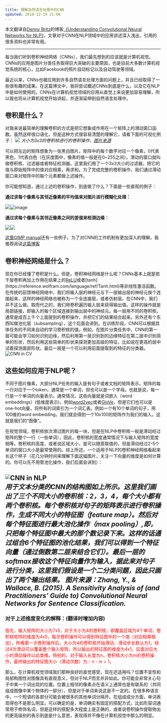 ```yaml
---
title: 理解自然语言处理中的CNN
updated: 2018-12-19 21:08
---
```

本文翻译自[Denny Britz](http://www.wildml.com/about/)的博客[《Understanding Convolutional Neural Networks for NLP》](http://www.wildml.com/2015/11/understanding-convolutional-neural-networks-for-nlp/)，文章对于CNN在NLP领域中的应用讲述深入浅出，引用的很多资料也非常有用。  
***
每当我们听到卷积神经网络（CNNs），我们最先想到的应该就是计算机视觉。CNNs的应用是图片分类任务取得巨大突破的主要原因，也是目前大多数计算机视觉系统的核心，比如Facebook的照片自动标记以及自动驾驶等领域。

最近以来，CNNs也被应用到许多自然语言处理方面的问题上，并且已经取得了一些很有趣的成果。在这篇博文中，我将尝试概述CNNs到底是什么，以及它在NLP中是如何使用的。CNNs在计算机视觉领域的应用从直觉上来说更加容易理解，所以我也将从计算机视觉开始讲起，并逐渐延伸到自然语言处理中。
## 卷积是什么？
对我来说最简单的理解卷积的方式是把它想象成作用在一个矩阵上的滑动窗口函数。虽然这样很口语化，但是这种方式很容易清楚的理解它，请看下面的可视化例子：
![](http://deeplearning.stanford.edu/wiki/images/6/6c/Convolution_schematic.gif)
*大小为3x3的卷积核进行的卷积操作，[图片来源](http://deeplearning.stanford.edu/wiki/index.php/Feature_extraction_using_convolution)*  

可以把左边的矩阵想象为一张黑白图片。矩阵中的每个数字对应一个像素，0代表黑色，1代表白色（在灰度图中，像素的值一般是在0~255之间）。滑动的窗口就叫做卷积核、过滤器或者特征检测器。这里我们用了一个3x3大小的过滤器，把它的值与原始矩阵中的值对应相乘，再求和。为了完成完整的卷积操作，我们通过滑动窗口来对矩阵中的每个元素都做上述操作。

你可能想知道，通过上述的卷积操作，到底做了什么？下面是一些直观的例子：

**通过求每个像素与其邻近像素的平均值来对图片进行模糊化处理：**

![](http://docs.gimp.org/en/images/filters/examples/convolution-blur.png)![image](http://docs.gimp.org/en/images/filters/examples/generic-taj-convmatrix-blur.jpg)

**通过求每个像素与其邻近像素之间的差值来检测边缘：**

![](http://docs.gimp.org/en/images/filters/examples/convolution-edge-detect1.png)![](http://docs.gimp.org/en/images/filters/examples/generic-taj-convmatrix-edge-detect.jpg)

[这里GIMP manual](http://docs.gimp.org/en/plug-in-convmatrix.html)还有一些例子。为了对CNN的工作机制有更加深入的理解，我推荐阅读[这篇博客](http://colah.github.io/posts/2014-07-Understanding-Convolutions/)

## 卷积神经网络是什么？

现在你已经懂了卷积是什么。但是，卷积神经网络是什么呢？CNNs基本上就是若干层卷积再加上作用在结果上的[ReLU](https://en.wikipedia.org/wiki/Rectifier_(neural_networks))或者[tanh](https://reference.wolfram.com/language/ref/Tanh.html)等非线性激活函数。在传统的前馈神经网络中，我们将输入层的神经元与下一层输出层的神经元挨个连接起来，这样的神经网络也被称为一个全连接层，或者仿射层。在CNN中，我们并不这么做。取而代之的，我们用卷积遍历输入层来获得输出值。这样的操作就是局部链接，即输入的每个区域连接到输出层中的神经元。每一层用不同的卷积核，通常是成百上千个上面提到的卷积操作，并把它们的结果结合起来。另外还有个东西叫做池化层（subsampling），这个后面会讲到。在训练阶段，CNN可以根据具体任务的不同来自动的学习卷积核的值。例如，在图片分类任务中，CNN的第一层可能会学习如何识别边缘，然后利用第一层识别到的边缘特征在第二层中识别简单的形状，然后利用这些简单的形状来探测更加高级的特征，比如说在更高的层中试着探测面部形状。最后一层是一个可以利用前面提取到的特征的分类器。
![CNN in CV](http://www.wildml.com/wp-content/uploads/2015/11/Screen-Shot-2015-11-07-at-7.26.20-AM.png)
## 这些如何应用于NLP呢？
不同于图片像素，大部分NLP任务的输入是有句子或者文档的矩阵表示。矩阵的每一行对应于一个token，通常是一个单词，但也可以是一个字母。也就是说，每一行是一个单词的向量表示。通常情况，这些向量就是词嵌入（word embeddings）(低维度表示)，例如[word2vec](https://code.google.com/p/word2vec/)或者[GloVe](http://nlp.stanford.edu/projects/glove/)，但是它们也可以是one-hot向量，将所有的词索引为一个词汇表。例如一个有10个单词的句子，用100维的word embedding，我们就会得到一个10x100的矩阵作为我们的输入。这就是我们的“图像”。

在视觉领域，卷积核依次滑过图片的每一块，但是在NLP中卷积核一般是滑动经过矩阵的整个一行（一些单词），因此，卷积核的宽度通常情况下与输入矩阵的宽度相等。卷积核的高度，或者说区域大小，是可以随意取值的，但是滑动经过2-5个单词的窗口大小是最常使用的。综上所述，一个适用于NLP的卷积神经网络看起来长这个样子（花几分钟时间来理解下面这幅图片，关注一下向量的维度是如何计算的。你可以先不用管池化操作，我们后面会讲到）：

![CNN in NLP](http://www.wildml.com/wp-content/uploads/2015/11/Screen-Shot-2015-11-06-at-12.05.40-PM.png)  
*用于文本分类的CNN的结构图如上所示。这里我们画出了三个不同大小的卷积核：2，3，4，每个大小都有两个卷积核。每个卷积核对句子的矩阵表示进行卷积操作，生成不同大小的特征图（feature map）。然后对每个特征图进行最大池化操作（max pooling）,即，只把每个特征图中最大的那个数记录下来。这样的话通过组合6个特征图的池化结果，我们可以得到一个特征向量（通过倒数第二层来结合它们）。最后一层的softmax接收这个特征向量作为输入，据此来对句子进行分类，这里我们假设是一个二分类问题，因此只画出了两个输出结果。
图片来源：Zhang, Y., & Wallace, B. (2015). A Sensitivity Analysis of (and Practitioners’ Guide to) Convolutional Neural Networks for Sentence Classification.*  
---
### 对于上述维度变化的解释：(翻译时增加内容)  
<font color = "red">首先，输入矩阵的大小为7x5，对于大小为4的卷积核，即覆盖区域为4个单词，卷积核矩阵的维度为4x5，每次卷积操作可以得到特征图中的一个值（对应相乘相加），昨晚第一次卷积操作后，大小为4的卷积核开始滑动，滑动步长默认为1。经过4次滑动可以覆盖整个输入矩阵，所以输出的特征图的维度为4x1。后面对应大小的滑动操作以此类推。特别的，对于输入长度为n，卷积核大小为m的卷积操作，最终输出的特征图大小（滑动次数）为：n - m + 1。</font>  
  
那么，在计算机视觉领域我们那种良好的直觉感受，现在还适用吗？位置不变性和局部构图性对图像具有直观意义，但对于NLP而言并非如此。你可能会非常关心句子中某一个词出现的位置。位置上相邻的像素点在语义上通常也是有联系的（共同组成图像中某个物体的一部分），但是对于单词来说这是不一定的。在很多种语言中，一个短语的各部分可能会被很多的其他单词分隔开。在组成成分方面，单词表现得也不是那么明显。可以确定的是，单词确实有固定的搭配方式，比如形容词通常用于修饰名词，但是这样的搭配多大程度上是正确的，或者说卷积操作提取物出的更高级别的表示到底是什么意思，表现得并不像在计算机视觉中那么的明显。